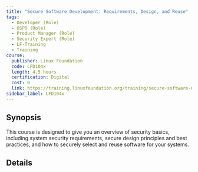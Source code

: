 ```yaml
---
title: "Secure Software Development: Requirements, Design, and Reuse"
tags:
  - Developer (Role)
  - OSPO (Role)
  - Product Manager (Role)
  - Security Expert (Role)
  - LF-Training
  - Training
course:
  publisher: Linux Foundation
  code: LFD104x
  length: 4.5 hours
  certification: Digital
  cost: 0
  link: https://training.linuxfoundation.org/training/secure-software-development-requirements-design-and-reuse-lfd104/
sidebar_label: LFD104x
---
```



## Synopsis


This course is designed to give you an overview of security basics, including system security requirements, secure design principles and best practices, and how to securely select and reuse software for your systems.


## Details

<CourseDetails course={frontMatter.course}/>

